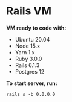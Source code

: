 # Rails VM

**VM ready to code with:**
* Ubuntu 20.04
* Node 15.x
* Yarn 1.x
* Ruby 3.0.0
* Rails 6.1.3
* Postgres 12

**To start server, run:**
```
rails s -b 0.0.0.0
```
